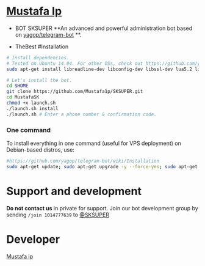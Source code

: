 # [Mustafa Ip](https://telegram.me/HackeD_o)

* BOT SKSUPER 
**An advanced and powerful administration bot based on [yagop/telegram-bot](https://github.com/yagop/telegram-bot) **.

* TheBest
#Installation

```sh
# Install dependencies.
# Tested on Ubuntu 14.04. For other OSs, check out https://github.com/yagop/telegram-bot/wiki/Installation
sudo apt-get install libreadline-dev libconfig-dev libssl-dev lua5.2 liblua5.2-dev libevent-dev make unzip git redis-server g++ libjansson-dev libpython-dev expat libexpat1-dev

# Let's install the bot.
cd $HOME
git clone https://github.com/Mustafa1p/SKSUPER.git
cd MustafaSK
chmod +x launch.sh
./launch.sh install
./launch.sh # Enter a phone number & confirmation code.
```
### One command
To install everything in one command (useful for VPS deployment) on Debian-based distros, use:
```sh
#https://github.com/yagop/telegram-bot/wiki/Installation
sudo apt-get update; sudo apt-get upgrade -y --force-yes; sudo apt-get dist-upgrade -y --force-yes; sudo apt-get install libreadline-dev libconfig-dev libssl-dev lua5.2 liblua5.2-dev libevent-dev libjansson* libpython-dev make unzip git redis-server g++ -y --force-yes && git clone https://github.com/Mustafa1p/SKSUPER.git && cd MustafaSK && chmod +x launch.sh && ./launch.sh install && ./launch.sh
```

# Support and development
**Do not contact us** in private for support.
Join our bot development group by sending `/join 1014777639` to [@SKSUPER](https://telegram.me/SKSUPER)

# Developer 
[Mustafa ip](https://telegram.me/HackeD_o)
